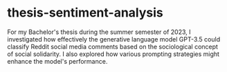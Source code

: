 # thesis-sentiment-analysis

For my Bachelor's thesis during the summer semester of 2023, I investigated how effectively the generative language model GPT-3.5 could classify Reddit social media comments based on the sociological concept of social solidarity. I also explored how various prompting strategies might enhance the model's performance.
